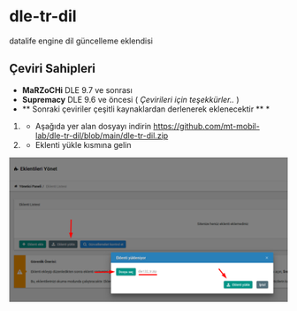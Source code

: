 # dle-tr-dil
datalife engine dil güncelleme eklendisi


## Çeviri Sahipleri

* **MaRZoCHi** DLE 9.7 ve sonrası
* **Supremacy** DLE 9.6 ve öncesi ( *Çevirileri için teşekkürler..* )
* ** Sonraki çeviriler çeşitli kaynaklardan derlenerek eklenecektir ** *



1) * Aşağıda yer alan dosyayı indirin
https://github.com/mt-mobil-lab/dle-tr-dil/blob/main/dle-tr-dil.zip

2) * Eklenti yükle kısmına gelin
  
![Ekran 1](/docs/screen1.png?raw=true)
